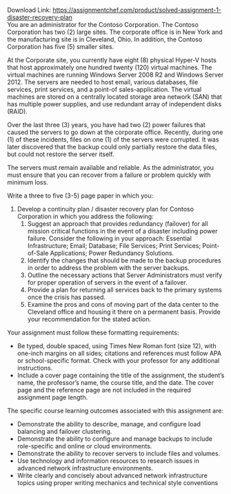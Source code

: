 Download Link: https://assignmentchef.com/product/solved-assignment-1-disaster-recovery-plan
<br>
You are an administrator for the Contoso Corporation. The Contoso Corporation has two (2) large sites. The corporate office is in New York and the manufacturing site is in Cleveland, Ohio. In addition, the Contoso Corporation has five (5) smaller sites.

At the Corporate site, you currently have eight (8) physical Hyper-V hosts that host approximately one hundred twenty (120) virtual machines. The virtual machines are running Windows Server 2008 R2 and Windows Server 2012. The servers are needed to host email, various databases, file services, print services, and a point-of sales-application. The virtual machines are stored on a centrally located storage area network (SAN) that has multiple power supplies, and use redundant array of independent disks (RAID).

Over the last three (3) years, you have had two (2) power failures that caused the servers to go down at the corporate office. Recently, during one (1) of these incidents, files on one (1) of the servers were corrupted. It was later discovered that the backup could only partially restore the data files, but could not restore the server itself.

The servers must remain available and reliable. As the administrator, you must ensure that you can recover from a failure or problem quickly with minimum loss.

Write a three to five (3-5) page paper in which you:

<ol>

 <li>Develop a continuity plan / disaster recovery plan for Contoso Corporation in which you address the following:

  <ol>

   <li>Suggest an approach that provides redundancy (failover) for all mission critical functions in the event of a disaster including power failure. Consider the following in your approach: Essential Infrastructure; Email; Database; File Services; Print Services; Point-of-Sale Applications; Power Redundancy Solutions.</li>

   <li>Identify the changes that should be made to the backup procedures in order to address the problem with the server backups.</li>

   <li>Outline the necessary actions that Server Administrators must verify for proper operation of servers in the event of a failover.</li>

   <li>Provide a plan for returning all services back to the primary systems once the crisis has passed.</li>

   <li>Examine the pros and cons of moving part of the data center to the Cleveland office and housing it there on a permanent basis. Provide your recommendation for the stated action.</li>

  </ol></li>

</ol>

Your assignment must follow these formatting requirements:

<ul>

 <li>Be typed, double spaced, using Times New Roman font (size 12), with one-inch margins on all sides; citations and references must follow APA or school-specific format. Check with your professor for any additional instructions.</li>

 <li>Include a cover page containing the title of the assignment, the student’s name, the professor’s name, the course title, and the date. The cover page and the reference page are not included in the required assignment page length.</li>

</ul>

The specific course learning outcomes associated with this assignment are:

<ul>

 <li>Demonstrate the ability to describe, manage, and configure load balancing and failover clustering.</li>

 <li>Demonstrate the ability to configure and manage backups to include role-specific and online or cloud environments.</li>

 <li>Demonstrate the ability to recover servers to include files and volumes.</li>

 <li>Use technology and information resources to research issues in advanced network infrastructure environments.</li>

 <li>Write clearly and concisely about advanced network infrastructure topics using proper writing mechanics and technical style conventions</li>

</ul>